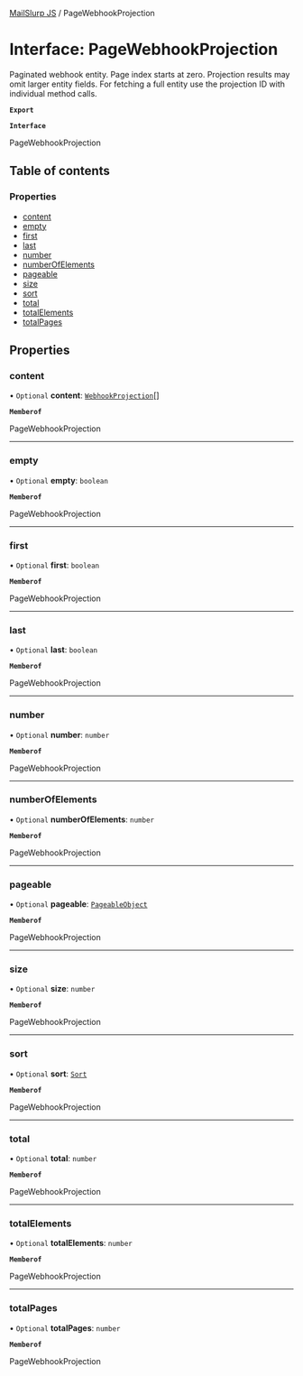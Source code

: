 [MailSlurp JS](../README.md) / PageWebhookProjection

# Interface: PageWebhookProjection

Paginated webhook entity. Page index starts at zero. Projection results may omit larger entity fields. For fetching a full entity use the projection ID with individual method calls.

**`Export`**

**`Interface`**

PageWebhookProjection

## Table of contents

### Properties

- [content](PageWebhookProjection.md#content)
- [empty](PageWebhookProjection.md#empty)
- [first](PageWebhookProjection.md#first)
- [last](PageWebhookProjection.md#last)
- [number](PageWebhookProjection.md#number)
- [numberOfElements](PageWebhookProjection.md#numberofelements)
- [pageable](PageWebhookProjection.md#pageable)
- [size](PageWebhookProjection.md#size)
- [sort](PageWebhookProjection.md#sort)
- [total](PageWebhookProjection.md#total)
- [totalElements](PageWebhookProjection.md#totalelements)
- [totalPages](PageWebhookProjection.md#totalpages)

## Properties

### content

• `Optional` **content**: [`WebhookProjection`](WebhookProjection.md)[]

**`Memberof`**

PageWebhookProjection

___

### empty

• `Optional` **empty**: `boolean`

**`Memberof`**

PageWebhookProjection

___

### first

• `Optional` **first**: `boolean`

**`Memberof`**

PageWebhookProjection

___

### last

• `Optional` **last**: `boolean`

**`Memberof`**

PageWebhookProjection

___

### number

• `Optional` **number**: `number`

**`Memberof`**

PageWebhookProjection

___

### numberOfElements

• `Optional` **numberOfElements**: `number`

**`Memberof`**

PageWebhookProjection

___

### pageable

• `Optional` **pageable**: [`PageableObject`](PageableObject.md)

**`Memberof`**

PageWebhookProjection

___

### size

• `Optional` **size**: `number`

**`Memberof`**

PageWebhookProjection

___

### sort

• `Optional` **sort**: [`Sort`](Sort.md)

**`Memberof`**

PageWebhookProjection

___

### total

• `Optional` **total**: `number`

**`Memberof`**

PageWebhookProjection

___

### totalElements

• `Optional` **totalElements**: `number`

**`Memberof`**

PageWebhookProjection

___

### totalPages

• `Optional` **totalPages**: `number`

**`Memberof`**

PageWebhookProjection
